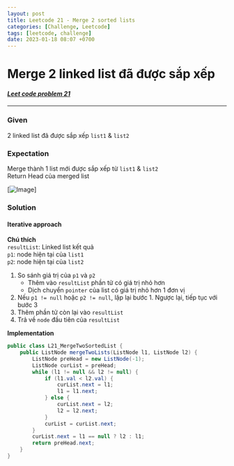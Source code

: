 ```yaml
---
layout: post
title: Leetcode 21 - Merge 2 sorted lists
categories: [Challenge, Leetcode]
tags: [leetcode, challenge]
date: 2023-01-18 08:07 +0700
---
```


# Merge 2 linked list đã được sắp xếp

#### [_Leet code problem 21_](https://leetcode.com/problems/merge-two-sorted-lists/)

---
### Given
2 linked list đã được sắp xếp `list1` & `list2`

### Expectation
Merge thành 1 list mới được sắp xếp từ `list1` & `list2`\
Return Head của merged list

[![Image](https://assets.leetcode.com/uploads/2020/10/03/merge_ex1.jpg)]

### Solution

#### Iterative approach

**Chú thích**\
`resultList`: Linked list kết quả\
`p1`: node hiện tại của `list1`\
`p2`: node hiện tại của `list2`

1. So sánh giá trị của `p1` và `p2`
    - Thêm vào `resultList` phần tử có giá trị nhỏ hơn
    - Dịch chuyển `pointer` của list có giá trị nhỏ hơn 1 đơn vị
2. Nếu `p1 != null` hoặc `p2 != null`, lặp lại bước 1. Ngược lại, tiếp tục với bước 3
3. Thêm phần tử còn lại vào `resultList`
4. Trả về `node` đầu tiên của `resultList`

**Implementation**

```java
public class L21_MergeTwoSortedList {
    public ListNode mergeTwoLists(ListNode l1, ListNode l2) {
        ListNode preHead = new ListNode(-1);
        ListNode curList = preHead;
        while (l1 != null && l2 != null) {
            if (l1.val < l2.val) {
                curList.next = l1;
                l1 = l1.next;
            } else {
                curList.next = l2;
                l2 = l2.next;
            }
            curList = curList.next;
        }
        curList.next = l1 == null ? l2 : l1;
        return preHead.next;
    }
}
```



